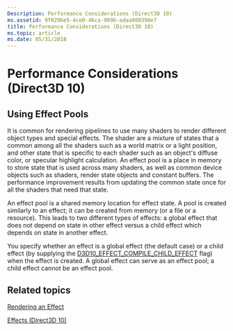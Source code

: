 ```yaml
---
Description: Performance Considerations (Direct3D 10)
ms.assetid: 9f029be5-4ce0-46ca-909b-adaa980398e7
title: Performance Considerations (Direct3D 10)
ms.topic: article
ms.date: 05/31/2018
---
```


# Performance Considerations (Direct3D 10)

## Using Effect Pools

It is common for rendering pipelines to use many shaders to render different object types and special effects. The shader are a mixture of states that a common among all the shaders such as a world matrix or a light position, and other state that is specific to each shader such as an object's diffuse color, or specular highlight calculation. An effect pool is a place in memory to store state that is used across many shaders, as well as common device objects such as shaders, render state objects and constant buffers. The performance improvement results from updating the common state once for all the shaders that need that state.

An effect pool is a shared memory location for effect state. A pool is created similarly to an effect; it can be created from memory (or a file or a resource). This leads to two different types of effects: a global effect that does not depend on state in other effect versus a child effect which depends on state in another effect.

You specify whether an effect is a global effect (the default case) or a child effect (by supplying the [D3D10\_EFFECT\_COMPILE\_CHILD\_EFFECT](d3d10-effect.md) flag) when the effect is created. A global effect can serve as an effect pool; a child effect cannot be an effect pool.

## Related topics

<dl> <dt>

[Rendering an Effect](d3d10-graphics-programming-guide-effects-render.md)
</dt> <dt>

[Effects (Direct3D 10)](d3d10-graphics-programming-guide-effects.md)
</dt> </dl>

 

 



